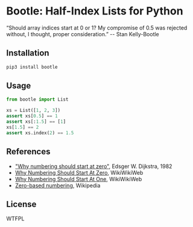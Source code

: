 # Bootle: Half-Index Lists for Python

“Should array indices start at 0 or 1? My compromise of 0.5 was rejected
without, I thought, proper consideration.” -- Stan Kelly-Bootle

## Installation

```bash
pip3 install bootle
```

## Usage

```python
from bootle import List

xs = List([1, 2, 3])
assert xs[0.5] == 1
assert xs[:1.5] == [1]
xs[1.5] == 2
assert xs.index(2) == 1.5
```

## References

* ["Why numbering should start at zero"](https://www.cs.utexas.edu/users/EWD/transcriptions/EWD08xx/EWD831.html), Edsger W. Dijkstra, 1982
* [Why Numbering Should Start At Zero](http://wiki.c2.com/?WhyNumberingShouldStartAtZero), WikiWikiWeb
* [Why Numbering Should Start At One](http://wiki.c2.com/?WhyNumberingShouldStartAtOne),  WikiWikiWeb
* [Zero-based numbering](https://en.wikipedia.org/wiki/Zero-based_numbering), Wikipedia

## License

WTFPL
